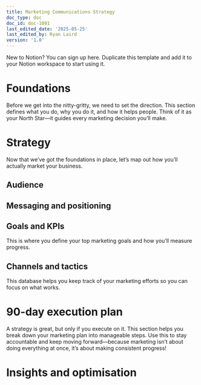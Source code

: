 ```yaml
---
title: Marketing Communications Strategy
doc_type: doc
doc_id: doc-1091
last_edited_date: '2025-05-25'
last_edited_by: Ryan Laird
version: '1.0'
---
```


New to Notion? You can sign up here. Duplicate this template and add it to your Notion workspace to start using it.

<!-- Unsupported block type: toggle -->



<!-- Unsupported block type: column_list -->



# Foundations

Before we get into the nitty-gritty, we need to set the direction. This section defines what you do, why you do it, and how it helps people. Think of it as your North Star—it guides every marketing decision you’ll make.

<!-- Unsupported block type: divider -->

<!-- Unsupported block type: column_list -->

<!-- Unsupported block type: column_list -->

# Strategy

Now that we’ve got the foundations in place, let’s map out how you’ll actually market your business.

<!-- Unsupported block type: divider -->

## Audience

<!-- Unsupported block type: callout -->

## Messaging and positioning

<!-- Unsupported block type: column_list -->

## Goals and KPIs

This is where you define your top marketing goals and how you’ll measure progress.

<!-- Unsupported block type: callout -->



<!-- Unsupported block type: unsupported -->



<!-- Unsupported block type: child_database -->



## Channels and tactics

This database helps you keep track of your marketing efforts so you can focus on what works.

<!-- Unsupported block type: callout -->



<!-- Unsupported block type: unsupported -->



<!-- Unsupported block type: child_database -->

# 90-day execution plan

A strategy is great, but only if you execute on it. This section helps you break down your marketing plan into manageable steps. Use this to stay accountable and keep moving forward—because marketing isn’t about doing everything at once, it’s about making consistent progress!

<!-- Unsupported block type: divider -->

<!-- Unsupported block type: column_list -->

# Insights and optimisation

<!-- Unsupported block type: divider -->





<!-- Unsupported block type: callout -->





<!-- Unsupported block type: column_list -->

<!-- Unsupported block type: embed -->
